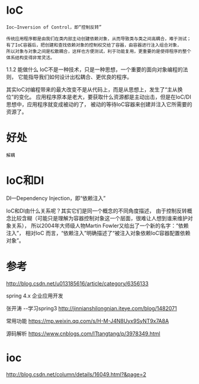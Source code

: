 



# IoC 

    Ioc—Inversion of Control，即“控制反转”
    
    传统应用程序都是由我们在类内部主动创建依赖对象，从而导致类与类之间高耦合，难于测试；
    有了IoC容器后，把创建和查找依赖对象的控制权交给了容器，由容器进行注入组合对象，
    所以对象与对象之间是松散耦合，这样也方便测试，利于功能复用，更重要的是使得程序的整个体系结构变得非常灵活。

1.1.2  能做什么
IoC不是一种技术，只是一种思想，一个重要的面向对象编程的法则，
它能指导我们如何设计出松耦合、更优良的程序。



其实IoC对编程带来的最大改变不是从代码上，而是从思想上，发生了“主从换位”的变化。
应用程序原本是老大，要获取什么资源都是主动出击，但是在IoC/DI思想中，应用程序就变成被动的了，
被动的等待IoC容器来创建并注入它所需要的资源了。

# 好处

    解耦

#  IoC和DI

  DI—Dependency Injection，即“依赖注入”
  
  IoC和DI由什么关系呢？其实它们是同一个概念的不同角度描述，
  由于控制反转概念比较含糊（可能只是理解为容器控制对象这一个层面，很难让人想到谁来维护对象关系），
  所以2004年大师级人物Martin Fowler又给出了一个新的名字：“依赖注入”，
  相对IoC 而言，“依赖注入”明确描述了“被注入对象依赖IoC容器配置依赖对象”。
  
  
  
  # 参考
  
  http://blog.csdn.net/u013185616/article/category/6356133
  
  spring 4.x 企业应用开发
  
  张开涛 --学习spring3
  http://jinnianshilongnian.iteye.com/blog/1482071
  
  常用功能
  https://mp.weixin.qq.com/s/H-M-J4N8Uyx9SyNT9x7A8A
  
  源码解析
  https://www.cnblogs.com/ITtangtang/p/3978349.html
  
  # ioc
  http://blog.csdn.net/column/details/16049.html?&page=2